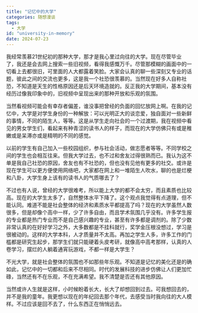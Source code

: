 ```yaml
---
title: "记忆中的大学"
categories: 随想漫谈
tags:
  - 大学
id: "university-in-memory"
date: 2024-07-23
---
```


我经常羡慕21世纪初的那种大学，那才是我心里过向往的大学。现在尽管毕业了，我还是会去网上搜索一些旧视频，看得我感慨万千。尽管那模糊的画面中的一切看上去都很旧，可里面的人大都露着笑脸。大家会认真的聊一些深刻又专业的话题，彼此之间的交流也更多，这是我一个社恐很羡慕的。当然现在好多人自称社恐，不知道是天生的性格原因还是后天环境造就的。反正我的大学期间，基本没有经历过像我印象中的，旧视频中呈现出来的那种开放和乐观的氛围。

当然看视频可能会有幸存者偏差，谁没事把曾经的负面的回忆放网上啊。在我的记忆中，大学是对学生身份的一种解放：可以光明正大的谈恋爱，独自面对一些新鲜的事情，不同的陌生人，等等。这是从学生走向社会的一个过渡期，我在视频中看见的男女学生们，看起来有种青涩的读书人的样子，而现在的大学仿佛只有或是稚嫩或是呆滞亦或是精明的不同的感觉。

以前的学生有自己加入一些校园组织，参与社会活动，做志愿者等等。不同学校之间的学生也会相互往来。但我大学过去，也不过和舍友过得很熟而已。我认为这不单是我自己社恐的原因，舍友也有不社恐的，但也没有见他有更多的社交。或许是现在学生可以更方便使用网络吧，大家都在网上和一堆陌生人吹水，聊的也是烂梗和八卦，大学生身上该有的读书人的气质哪去了？

不过也有人说，曾经的大学很难考，所以能上大学的都不会太穷，而且素质也比较高。现在的大学生太多了，自然整体水平下降了。这个观点我觉得有点道理，但不能认同。难道不能是社会整体的经济和素质水平都提高了吗？现在的大学虽然人数很多，但是却像个高中一样，少了许多自由，而且学术氛围几乎没有。许多学生报的专业都是热门专业而不是自己感兴趣的专业，甚至有许多都是调剂的。除了少数非常认真的在好好学习之外，大多数都是不挂科就行，奖学金压根没想过，学习是很被动的。这样的大学本科，人才质量并不太高。再加之学生人多，许多工作的门槛都是研究生起步，那学生们就只能硬着头皮考研，就像高中高考那样，认真的人卷学习，摆烂的人躺着通宵玩游戏，不都一样是大学生？

不光大学，就是社会整体的氛围也不如那些年乐观。不知道是记忆的美化还是的确如此，记忆中的一切都和后来不尽相同。时代的发展科技的进步仿佛让人们更加忙碌，当然还有不在乐观，不在充满希望。我不清楚是否还有其他原因。

当然或许人生就是这样，小时候盼着长大，长大了却想回到过去。可我想回去的，并不是我的童年。我更想以现在的年纪回去那个年代，去感受当时我向往的大人模样。不过应该是回不去了，什么东西正在悄悄远去。
